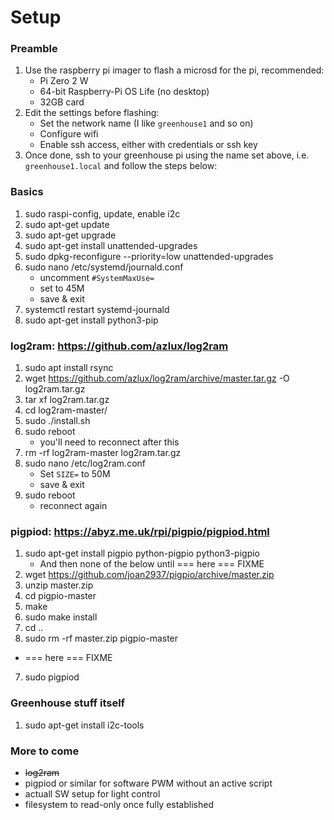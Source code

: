 # Setup
### Preamble
 1. Use the raspberry pi imager to flash a microsd for the pi, recommended:
    - Pi Zero 2 W
    - 64-bit Raspberry-Pi OS Life (no desktop)
    - 32GB card
 3. Edit the settings before flashing:
    - Set the network name (I like `greenhouse1` and so on)
    - Configure wifi
    - Enable ssh access, either with credentials or ssh key
 4. Once done, ssh to your greenhouse pi using the name set above, i.e. `greenhouse1.local` and follow the steps below:
### Basics
 1.	sudo raspi-config, update, enable i2c
 2.	sudo apt-get update
 3.	sudo apt-get upgrade
 4.	sudo apt-get install unattended-upgrades
 5.	sudo dpkg-reconfigure --priority=low unattended-upgrades
 7.	sudo nano /etc/systemd/journald.conf
    - uncomment `#SystemMaxUse=`
    - set to 45M
    - save & exit
 9.	systemctl restart systemd-journald
 10.	sudo apt-get install python3-pip
### log2ram: https://github.com/azlux/log2ram
 1. sudo apt install rsync
 2. wget https://github.com/azlux/log2ram/archive/master.tar.gz -O log2ram.tar.gz
 3. tar xf log2ram.tar.gz
 4. cd log2ram-master/
 5. sudo ./install.sh
 6. sudo reboot
    - you'll need to reconnect after this
 8. rm -rf log2ram-master log2ram.tar.gz
 9. sudo nano /etc/log2ram.conf
    - Set `SIZE=` to 50M
    - save & exit
 11. sudo reboot
     - reconnect again
### pigpiod: https://abyz.me.uk/rpi/pigpio/pigpiod.html
 1. sudo apt-get install pigpio python-pigpio python3-pigpio
    - And then none of the below until === here === FIXME
 1. wget https://github.com/joan2937/pigpio/archive/master.zip
 2. unzip master.zip
 3. cd pigpio-master
 4. make
 5. sudo make install
 6. cd ..
 7. sudo rm -rf master.zip pigpio-master
 - === here === FIXME
 7. sudo pigpiod
### Greenhouse stuff itself
 1.	sudo apt-get install i2c-tools
### More to come
 - ~~log2ram~~
 - pigpiod or similar for software PWM without an active script
 - actuall SW setup for light control
 - filesystem to read-only once fully established
